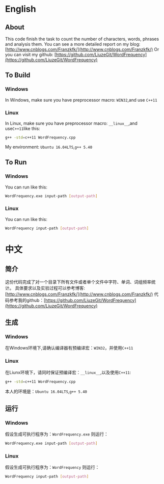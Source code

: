 # English
## About
This code finish the task to count the number of characters, words, phrases and analysis them.
You can see a more detailed report on my blog: [http://www.cnblogs.com/Franzkfk/](http://www.cnblogs.com/Franzkfk/)
Or you can visit my github: [https://github.com/LiuzeGit/WordFrequency](https://github.com/LiuzeGit/WordFrequency)
## To Build
### Windows
In Windows, make sure you have preprocessor macro: `WIN32`,and use `C++11`
### Linux
In Linux, make sure you have preprocessor macro: `__linux__`,and use`C++11`like this:
```bash
g++ -std=c++11 WordFrequency.cpp
```
My environment: `Ubuntu 16.04LTS`,`g++ 5.40`
## To Run
### Windows
You can run like this:
```bash
WordFrequency.exe input-path [output-path]
```
### Linux
You can run like this:
```bash
WordFrequency input-path [output-path]
```

# 中文
## 简介
这份代码完成了对一个目录下所有文件或者单个文件中字符、单词、词组频率统计。
具体要求以及实验过程可以参考博客: [http://www.cnblogs.com/Franzkfk/](http://www.cnblogs.com/Franzkfk/)
代码参考我的github：[https://github.com/LiuzeGit/WordFrequency](https://github.com/LiuzeGit/WordFrequency)
## 生成
### Windows
在Windows环境下,请确认编译器有预编译宏：`WIN32`，并使用`C++11`
### Linux
在Liunx环境下，请同时保证预编译宏：`__linux__`,以及使用`C++11`:
```bash
g++ -std=c++11 WordFrequency.cpp
```
本人的环境是：`Ubuntu 16.04LTS`,`g++ 5.40`
## 运行
### Windows
假设生成可执行程序为：`WordFrequency.exe`
则运行：
```bash
WordFrequency.exe input-path [output-path]
```
### Linux
假设生成可执行程序为：`WordFrequency`
则运行：
```bash
WordFrequency input-path [output-path]
```


